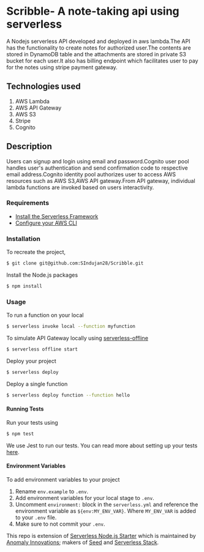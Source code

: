 # Scribble- A note-taking api using serverless

A Nodejs serverless API developed and deployed in aws lambda.The API has the functionality to create notes for authorized user.The contents are stored in DynamoDB  table and the attachments are stored in private S3 bucket for each user.It also has billing endpoint which facilitates user to pay for the notes using stripe payment gateway.

## Technologies used
1. AWS Lambda
2. AWS API Gateway
3. AWS S3
4. Stripe
5. Cognito

## Description

Users can signup and login using email and password.Cognito user pool handles user's authentication and send confirmation code to respective email address.Cognito identity pool authorizes user to access AWS resources such as AWS S3,AWS API gateway.From API gateway, individual lambda functions are invoked based on users interactivity.

### Requirements

- [Install the Serverless Framework](https://serverless.com/framework/docs/providers/aws/guide/installation/)
- [Configure your AWS CLI](https://serverless.com/framework/docs/providers/aws/guide/credentials/)

### Installation

To recreate the project,

``` bash
$ git clone git@github.com:SIndujan28/Scribble.git
```

Install the Node.js packages

``` bash
$ npm install
```

### Usage

To run a function on your local

``` bash
$ serverless invoke local --function myfunction
```

To simulate API Gateway locally using [serverless-offline](https://github.com/dherault/serverless-offline)

``` bash
$ serverless offline start
```

Deploy your project

``` bash
$ serverless deploy
```

Deploy a single function

``` bash
$ serverless deploy function --function hello
```

#### Running Tests

Run your tests using

``` bash
$ npm test
```

We use Jest to run our tests. You can read more about setting up your tests [here](https://facebook.github.io/jest/docs/en/getting-started.html#content).

#### Environment Variables

To add environment variables to your project

1. Rename `env.example` to `.env`.
2. Add environment variables for your local stage to `.env`.
3. Uncomment `environment:` block in the `serverless.yml` and reference the environment variable as `${env:MY_ENV_VAR}`. Where `MY_ENV_VAR` is added to your `.env` file.
4. Make sure to not commit your `.env`.


This repo is extension of [Serverless Node.js Starter](https://github.com/AnomalyInnovations/serverless-nodejs-starter) which is maintained by [Anomaly Innovations](https://anoma.ly); makers of [Seed](https://seed.run) and [Serverless Stack](https://serverless-stack.com).
